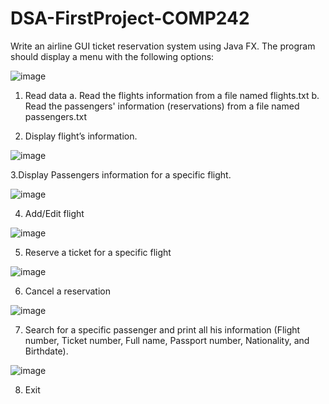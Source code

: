 # DSA-FirstProject-COMP242
Write an airline GUI ticket reservation system using Java FX. The program should display a menu with the following options: 


![image](https://user-images.githubusercontent.com/107325485/173226139-c3c0cf45-307d-4902-a909-cea6482d949f.png)


1. Read data 
  a. Read the flights information from a file named flights.txt 
  b. Read the passengers' information (reservations) from a file named passengers.txt 
  
2. Display flight’s information. 


![image](https://user-images.githubusercontent.com/107325485/173226247-480b5fe4-5870-4efa-a53f-ec698d34f7b5.png)


3.Display Passengers information for a specific flight. 


![image](https://user-images.githubusercontent.com/107325485/173226476-bb534da5-7299-4f92-a413-dddca9d53f8a.png)


4. Add/Edit flight 


![image](https://user-images.githubusercontent.com/107325485/173226324-183d3155-9768-4329-82df-9328e4a3c0da.png)


5. Reserve a ticket for a specific flight 


![image](https://user-images.githubusercontent.com/107325485/173226365-cbc09ec8-5e9a-4bf9-9996-6fb41b4dbd69.png)


6. Cancel a reservation 


![image](https://user-images.githubusercontent.com/107325485/173226405-eb68b172-d8f8-4a02-9740-3090a0ef33c7.png)


7. Search for a specific passenger and print all his information (Flight number, Ticket number, Full name, Passport number, Nationality, and Birthdate).

![image](https://user-images.githubusercontent.com/107325485/173226445-d031a435-29b2-448f-a8f2-209209263092.png)


8. Exit




